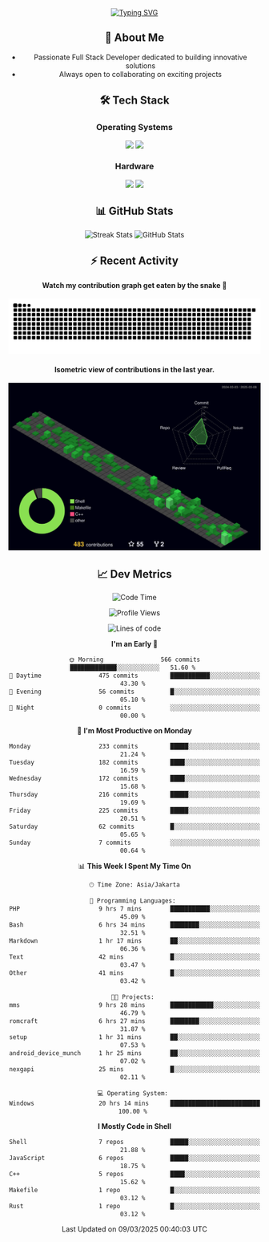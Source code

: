 <div align="center" style="max-width: 900px; margin: auto;">
<a href="https://github.com/thunderkex">
  <img src="https://readme-typing-svg.herokuapp.com?font=Fira+Code&pause=1000&center=true&vCenter=true&width=435&lines=Ha+ha!+I+am+here!;Told+you+a+storm+was+coming!" alt="Typing SVG" />
</a>

## 👋 About Me
- Passionate Full Stack Developer dedicated to building innovative solutions
- Always open to collaborating on exciting projects

## 🛠️ Tech Stack
### Operating Systems
<a href="#"><img src="https://img.shields.io/badge/Linux-FCC624?style=flat&logo=linux&logoColor=black"></a>
<a href="#"><img src="https://img.shields.io/badge/Windows-0078D6?style=flat&logo=windows&logoColor=white"></a>

### Hardware
<a href="#"><img src="https://img.shields.io/badge/Raspberry%20Pi-C51A4A?style=flat&logo=raspberrypi&logoColor=white"></a>
<a href="#"><img src="https://img.shields.io/badge/Arduino-00979D?style=flat&logo=Arduino&logoColor=white"></a>

## 📊 GitHub Stats
<div align="center">
  <img src="https://streak-stats.demolab.com?user=thunderkex&theme=tokyonight-duo&border_radius=20" alt="Streak Stats" />
  <img src="https://github-readme-stats.vercel.app/api?username=thunderkex&show_icons=true&theme=tokyonight&border_radius=20" alt="GitHub Stats" />
</div>

## ⚡ Recent Activity
<h4>Watch my contribution graph get eaten by the snake 🐍</h4>
<img width="600em" alt="thunderkex's Github commit snake" src="https://raw.githubusercontent.com/thunderkex/thunderkex/output/grid-snake-ov.svg" />

<h4>Isometric view of contributions in the last year.</h4>
<a href="./profile-3d-contrib/profile-night-green.svg">
	<img width="600em" src="./profile-3d-contrib/profile-night-green.svg">
</a>

## 📈 Dev Metrics
<!--START_SECTION:waka-->
![Code Time](http://img.shields.io/badge/Code%20Time-1%2C095%20hrs%207%20mins-blue)

![Profile Views](http://img.shields.io/badge/Profile%20Views-1-blue)

![Lines of code](https://img.shields.io/badge/From%20Hello%20World%20I%27ve%20Written-3.4%20million%20lines%20of%20code-blue)

**I'm an Early 🐤** 

```text
🌞 Morning                566 commits         █████████████░░░░░░░░░░░░   51.60 % 
🌆 Daytime                475 commits         ███████████░░░░░░░░░░░░░░   43.30 % 
🌃 Evening                56 commits          █░░░░░░░░░░░░░░░░░░░░░░░░   05.10 % 
🌙 Night                  0 commits           ░░░░░░░░░░░░░░░░░░░░░░░░░   00.00 % 
```
📅 **I'm Most Productive on Monday** 

```text
Monday                   233 commits         █████░░░░░░░░░░░░░░░░░░░░   21.24 % 
Tuesday                  182 commits         ████░░░░░░░░░░░░░░░░░░░░░   16.59 % 
Wednesday                172 commits         ████░░░░░░░░░░░░░░░░░░░░░   15.68 % 
Thursday                 216 commits         █████░░░░░░░░░░░░░░░░░░░░   19.69 % 
Friday                   225 commits         █████░░░░░░░░░░░░░░░░░░░░   20.51 % 
Saturday                 62 commits          █░░░░░░░░░░░░░░░░░░░░░░░░   05.65 % 
Sunday                   7 commits           ░░░░░░░░░░░░░░░░░░░░░░░░░   00.64 % 
```


📊 **This Week I Spent My Time On** 

```text
🕑︎ Time Zone: Asia/Jakarta

💬 Programming Languages: 
PHP                      9 hrs 7 mins        ███████████░░░░░░░░░░░░░░   45.09 % 
Bash                     6 hrs 34 mins       ████████░░░░░░░░░░░░░░░░░   32.51 % 
Markdown                 1 hr 17 mins        ██░░░░░░░░░░░░░░░░░░░░░░░   06.36 % 
Text                     42 mins             █░░░░░░░░░░░░░░░░░░░░░░░░   03.47 % 
Other                    41 mins             █░░░░░░░░░░░░░░░░░░░░░░░░   03.42 % 

🐱‍💻 Projects: 
mms                      9 hrs 28 mins       ████████████░░░░░░░░░░░░░   46.79 % 
romcraft                 6 hrs 27 mins       ████████░░░░░░░░░░░░░░░░░   31.87 % 
setup                    1 hr 31 mins        ██░░░░░░░░░░░░░░░░░░░░░░░   07.53 % 
android_device_munch     1 hr 25 mins        ██░░░░░░░░░░░░░░░░░░░░░░░   07.02 % 
nexgapi                  25 mins             █░░░░░░░░░░░░░░░░░░░░░░░░   02.11 % 

💻 Operating System: 
Windows                  20 hrs 14 mins      █████████████████████████   100.00 % 
```

**I Mostly Code in Shell** 

```text
Shell                    7 repos             █████░░░░░░░░░░░░░░░░░░░░   21.88 % 
JavaScript               6 repos             █████░░░░░░░░░░░░░░░░░░░░   18.75 % 
C++                      5 repos             ████░░░░░░░░░░░░░░░░░░░░░   15.62 % 
Makefile                 1 repo              █░░░░░░░░░░░░░░░░░░░░░░░░   03.12 % 
Rust                     1 repo              █░░░░░░░░░░░░░░░░░░░░░░░░   03.12 % 
```




 Last Updated on 09/03/2025 00:40:03 UTC
<!--END_SECTION:waka-->
</div>
